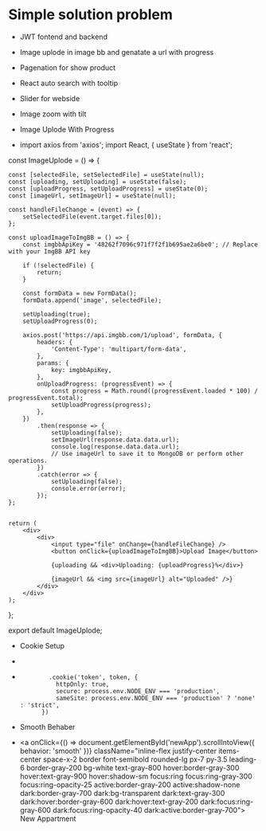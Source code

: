 # Simple solution problem

- JWT fontend and backend

- Image uplode in image bb and genatate a url with progress

- Pagenation for show product

- React auto search with tooltip

- Slider for webside

- Image zoom with tilt

- Image Uplode With Progress
- import axios from 'axios';
import React, { useState } from 'react';

const ImageUplode = () => {

    const [selectedFile, setSelectedFile] = useState(null);
    const [uploading, setUploading] = useState(false);
    const [uploadProgress, setUploadProgress] = useState(0);
    const [imageUrl, setImageUrl] = useState(null);

    const handleFileChange = (event) => {
        setSelectedFile(event.target.files[0]);
    };

    const uploadImageToImgBB = () => {
        const imgbbApiKey = '48262f7096c971f7f2f1b695ae2a6be0'; // Replace with your ImgBB API key

        if (!selectedFile) {
            return;
        }

        const formData = new FormData();
        formData.append('image', selectedFile);

        setUploading(true);
        setUploadProgress(0);

        axios.post('https://api.imgbb.com/1/upload', formData, {
            headers: {
                'Content-Type': 'multipart/form-data',
            },
            params: {
                key: imgbbApiKey,
            },
            onUploadProgress: (progressEvent) => {
                const progress = Math.round((progressEvent.loaded * 100) / progressEvent.total);
                setUploadProgress(progress);
            },
        })
            .then(response => {
                setUploading(false);
                setImageUrl(response.data.data.url);
                console.log(response.data.data.url);
                // Use imageUrl to save it to MongoDB or perform other operations.
            })
            .catch(error => {
                setUploading(false);
                console.error(error);
            });
    };


    return (
        <div>
            <div>
                <input type="file" onChange={handleFileChange} />
                <button onClick={uploadImageToImgBB}>Upload Image</button>

                {uploading && <div>Uploading: {uploadProgress}%</div>}

                {imageUrl && <img src={imageUrl} alt="Uploaded" />}
            </div>
        </div>
    );
};

export default ImageUplode;


- Cookie Setup

- 
-             .cookie('token', token, {
                httpOnly: true,
                secure: process.env.NODE_ENV === 'production',
                sameSite: process.env.NODE_ENV === 'production' ? 'none' : 'strict',
            })




- Smooth Behaber

- <a onClick={() => document.getElementById('newApp').scrollIntoView({ behavior: 'smooth' })} className="inline-flex justify-center items-center space-x-2 border font-semibold rounded-lg px-7 py-3.5 leading-6 border-gray-200 bg-white text-gray-800 hover:border-gray-300 hover:text-gray-900 hover:shadow-sm focus:ring focus:ring-gray-300 focus:ring-opacity-25 active:border-gray-200 active:shadow-none dark:border-gray-700 dark:bg-transparent dark:text-gray-300 dark:hover:border-gray-600 dark:hover:text-gray-200 dark:focus:ring-gray-600 dark:focus:ring-opacity-40 dark:active:border-gray-700">
                                    <span>New Appartment</span>
                                </a>
